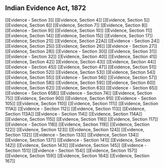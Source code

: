 ## Indian Evidence Act, 1872

[[Evidence - Section 3]]
[[Evidence, Section 4]]
[[Evidence, Section 5]]
[[Evidence, Section 6]]
[[Evidence, Section 7]]
[[Evidence, Section 8]]
[[Evidence - Section 9]]
[[Evidence, Section 10]]
[[Evidence, Section 11]]
[[Evidence, Section 14]]
[[Evidence, Section 15]]
[[Evidence, Section 17]]
[[Evidence, Section 21]]
[[Evidence, Section 22A]]
[[Evidence - Section 24]]
[[Evidence, Section 25]]
[[Evidence, Section 26]]
[[Evidence - Section 27]]
[[Evidence, Section 28]]
[[Evidence - Section 30]]
[[Evidence, Section 31]]
[[Evidence - Section 32]]
[[Evidence, Section 40]]
[[Evidence, Section 41]]
[[Evidence, Section 42]]
[[Evidence, Section 43]]
[[Evidence, Section 44]]
[[Evidence - Section 45]]
[[Evidence, Section 47]]
[[Evidence, Section 51]]
[[Evidence, Section 52]]
[[Evidence, Section 53]]
[[Evidence, Section 54]]
[[Evidence, Section 55]]
[[Evidence - Section 56]]
[[Evidence, Section 57]]
[[Evidence, Section 58]]
[[Evidence, Section 59]]
[[Evidence, Section 60]]
[[Evidence, Section 62]]
[[Evidence, Section 63]]
[[Evidence - Section 65]]
[[Evidence - Section 65B]]
[[Evidence - Section 74]]
[[Evidence, Section 75]]
[[Evidence, Section 90]]
[[Evidence, Section 91]]
[[Evidence - Section 105]]
[[Evidence, Section 110]]
[[Evidence, Section 111]]
[[Evidence, Section 111A]]
[[Evidence - Section 112]]
[[Evidence, Section 113]]
[[Evidence, Section 113A]]
[[Evidence - Section 114]]
[[Evidence, Section 114A]]
[[Evidence, Section 115]]
[[Evidence, Section 116]]
[[Evidence, Section 117]]
[[Evidence - Section 118]]
[[Evidence, Section 119]]
[[Evidence, Section 122]]
[[Evidence, Section 123]]
[[Evidence, Section 124]]
[[Evidence, Section 132]]
[[Evidence - Section 133]]
[[Evidence, Section 134]]
[[Evidence, Section 137]]
[[Evidence - Section 141]]
[[Evidence, Section 142]]
[[Evidence, Section 143]]
[[Evidence, Section 145]]
[[Evidence - Section 151]]
[[Evidence - Section 154]]
[[Evidence, Section 157]]
[[Evidence, Section 159]]
[[Evidence, Section 164]]
[[Evidence, Section 167]]


